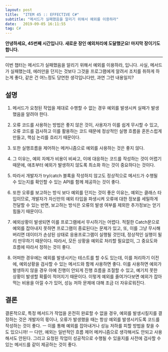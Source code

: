 ```yaml
---
layout: post
title:  "ITEM 45 :: EFFECTIVE C#"
subtitle: "메서드가 실패했음을 알리기 위해서 예외를 이용하라"
date:   2019-09-05 16:11:55
tag: C#
---
```


**안녕하세요, 45번째 시간입니다. 새로운 장인 예외처리에 도달했군요! 마지막 장이기도 합니다.**

___

이번 챕터는 메서드가 실패했음을 알리기 위해서 예외를 이용하라, 입니다.
사실, 메서드가 실패했는데, 에러만을 던지는 것보다 그것을 프로그램에게 알려서 조치를 취하게 하는게 좋다, 같은 건 어느정도 당연한 생각입니다만, 과연 그런 내용일지?

## 설명

1. 메서드가 요청된 작업을 제대로 수행할 수 없는 경우 예외를 발생시켜 실패가 발생했음을 알려야 한다.

2. 오류 코드를 사용하는 방법은 좋지 않은 것이, 사용자가 이를 쉽게 무시할 수 있고, 오류 코드를 검사하고 이를 활용하는 코드 때문에 정상적인 실행 흐름을 혼돈스럽게 만들고, 핵심 논리를 흐리기 때문이다.

3. 또한 실행흐름을 제어하는 메커니즘으로 예외를 사용하는 것은 좋지 않다.

4. 그 이유는, 예외 자체가 비용이 비싸고, 이에 대응하는 코드를 작성하는 것이 어렵기 때문에, 애초부터 예외가 발생하지 않도록 최소화 하는 것이 중요하다는 것이다.

5. 따라서 개발자가 try/catch 블록을 작성하지 않고도 정상적으로 메서드가 수행될 수 있는지를 확인할 수 있는 API를 함께 제공하는 것이 좋다.

6. 또한 오류를 보고하는 방식 보다 예외를 던지는 것이 좋은 이유는, 예외는 클래스 타입이므로, 개발자가 자신만의 예외 타입을 파생시켜 오류에 대한 정보를 세밀하게 전달할 수 있는 반면, 보고하는 방식은 오류의 발생 여부를 제외한 추가정보는 얻기 힘들기 때문이다.

7. 예외상황이 발생되면 이를 프로그램에서 무시하기는 어렵다. 적절한 Catch문으로 예외를 잡아내지 못하면 프로그램이 종료된다는 문제가 있고, 또, 이를 그냥 무시해버리면 데이터가 손상된 상태로 응용프로그램이 실행될 것인데, 정상적인 실행이 될리 만무하기 때문이다. 따라서, 모든 상황을 예외로 처리할 필요없이, 그 중요도와 흐름에 따라서 정하는 것이 좋다.

8. 어떠한 경우에는 예외를 발생시키는 테스트를 할 수도 있는데, 이를 처리하기 이전에, 예외상황을 검사할 수 있는 메서드와 함께 사용하면 좋다. 이를 사용하면 예외가 발생하지 않을 경우 아예 진행이 안되게 진행 흐름을 조절할 수 있고, 예기치 못한 상황이 발생할 확률이 적어지기 때문이다.  이렇게 예외를 줄여가다보면 예외가 잡아먹는 비용을 아낄 수가 있어, 성능 저하 문제에 대해 조금 더 자유로워진다.

## 결론
	
결론적으로, 특정 메서드가 작업을 온전히 완료할 수 없을 경우, 예외를 발생시킬지를 결정하는 것은 개발자의 몫이나, 오류가 발생했을 때는 항상 예외를 발생시키도록 코드를 작성하는 것이 좋다. ㅡ 이를 통해 예외를 잡아내거나 성능 저하를 피할 방법을 찾을 수도 있으니까! ㅡ 다만, 예외는 일반적인 흐름 제어 메커니즘으로 생각해서도 안되고 사용해서도 안된다. 그리고 요청된 작업이 성공적으로 수행될 수 있을지를 사전에 검사할 수 있는 메서드를 같이 제공하는 것이 좋다.


